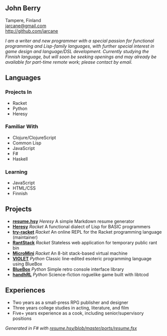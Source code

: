 ## John Berry  
Tampere, Finland  
jarcane@gmail.com  
http://github.com/jarcane  
  
*I am a writer and new programmer with a special passion for functional programming and Lisp-family languages, with further special interest in game design and language/DSL development. Currently studying the Finnish language, but will soon be seeking openings and may already be available for part-time remote work; please contact by email.*  
  
## Languages  
  
### Projects In  
  
  * Racket  
  * Python  
  * Heresy  
  
### Familiar With  
  
  * Clojure/ClojureScript  
  * Common Lisp  
  * JavaScript  
  * F#  
  * Haskell  
  
### Learning  
  
  * JavaScript  
  * HTML/CSS  
  * Finnish  
  
## Projects  
  * **[resume.hsy](http://github.com/jarcane/resume.hsy)** *Heresy* A simple Markdown resume generator  
  * **[Heresy](http://github.com/jarcane/Heresy)** *Racket* A functional dialect of Lisp for BASIC programmers  
  * **[try-racket](http://github.com/jarcane/try-racket)** *Racket* An online REPL for the Racket programming language (maintainer)  
  * **[RantStack](http://github.com/jarcane/RantStack)** *Racket* Stateless web application for temporary public rant bin  
  * **[MicroMini](http://github.com/jarcane/MicroMini)** *Racket* An 8-bit stack-based virtual machine  
  * **[VIOLET](http://github.com/jarcane/VIOLET)** *Python* Classic line-edited esoteric programming language using BlueBox  
  * **[BlueBox](http://github.com/jarcane/BlueBox)** *Python* Simple retro console interface library  
  * **[handhRL](http://github.com/jarcane/handhRL)** *Python* Science-fiction roguelike game built with libtcod  
  
## Experiences  
  * Two years as a small-press RPG publisher and designer  
  * Three years college studies in acting, literature, and film  
  * Five+ years experience as a cook, including senior/supervisory positions  
  
*Generated in F# with [resume.hsy/blob/master/ports/resume.fsx](http://github.com/jarcane/resume.hsy/blob/master/ports/resume.fsx)*